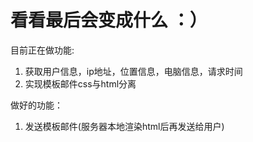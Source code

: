 # 看看最后会变成什么 ：）

目前正在做功能:
1. 获取用户信息，ip地址，位置信息，电脑信息，请求时间
2. 实现模板邮件css与html分离

做好的功能：
1. 发送模板邮件(服务器本地渲染html后再发送给用户)